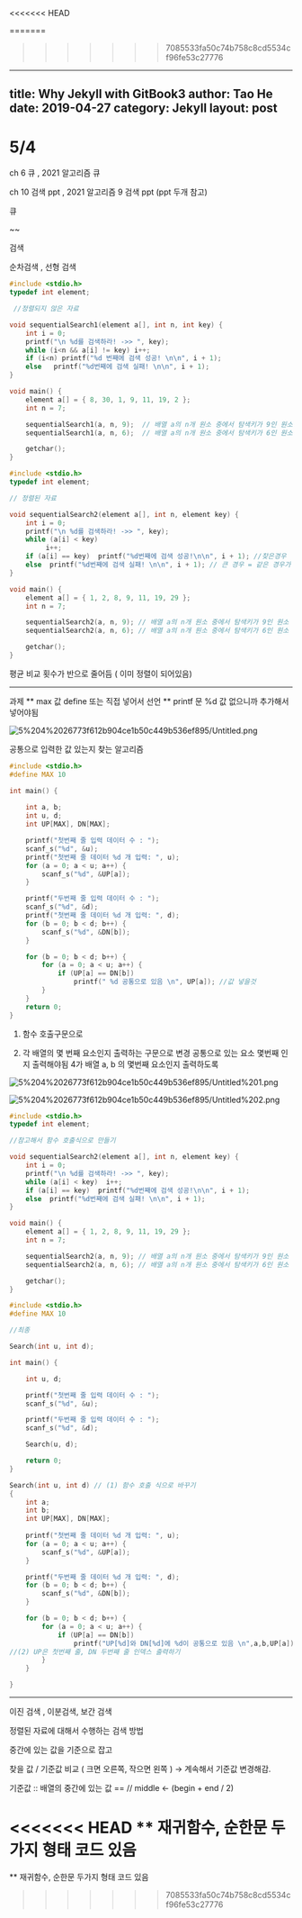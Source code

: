 <<<<<<< HEAD

=======
>>>>>>> 7085533fa50c74b758c8cd5534cf96fe53c27776
---
title: Why Jekyll with GitBook3
author: Tao He
date: 2019-04-27
category: Jekyll
layout: post
---


# 5/4

ch 6 큐 , 2021 알고리즘 큐 

ch 10 검색 ppt , 2021 알고리즘 9 검색 ppt  (ppt 두개 참고)

큐

~~

검색 

순차검색 , 선형 검색 

```cpp
#include <stdio.h>
typedef int element;

 //정렬되지 않은 자료 

void sequentialSearch1(element a[], int n, int key) {
	int i = 0;
	printf("\n %d를 검색하라! ->> ", key);
	while (i<n && a[i] != key) i++;
	if (i<n) printf("%d 번째에 검색 성공! \n\n", i + 1);
	else   printf("%d번째에 검색 실패! \n\n", i + 1);
}

void main() {
	element a[] = { 8, 30, 1, 9, 11, 19, 2 };
	int n = 7;

	sequentialSearch1(a, n, 9);  // 배열 a의 n개 원소 중에서 탐색키가 9인 원소 검색
	sequentialSearch1(a, n, 6);  // 배열 a의 n개 원소 중에서 탐색키가 6인 원소 검색

	getchar();
}
```

```cpp
#include <stdio.h>
typedef int element; 

// 정렬된 자료 

void sequentialSearch2(element a[], int n, element key) {
	int i = 0;
	printf("\n %d를 검색하라! ->> ", key);
	while (a[i] < key) 
		 i++; 
	if (a[i] == key)  printf("%d번째에 검색 성공!\n\n", i + 1); //찾은경우
	else  printf("%d번째에 검색 실패! \n\n", i + 1); // 큰 경우 = 같은 경우가 없음
}

void main() {
	element a[] = { 1, 2, 8, 9, 11, 19, 29 };
	int n = 7;

	sequentialSearch2(a, n, 9); // 배열 a의 n개 원소 중에서 탐색키가 9인 원소 검색
	sequentialSearch2(a, n, 6); // 배열 a의 n개 원소 중에서 탐색키가 6인 원소 검색

	getchar();
}
```

평균 비교 횟수가 반으로 줄어듬 ( 이미 정렬이 되어있음)

---

과제
** max 값 define 또는 직접 넣어서 선언
** printf 문 %d 값 없으니까 추가해서 넣어야됨

![5%204%2026773f612b904ce1b50c449b536ef895/Untitled.png](5%204%2026773f612b904ce1b50c449b536ef895/Untitled.png)

공통으로 입력한 값 있는지 찾는 알고리즘

```cpp
#include <stdio.h>
#define MAX 10

int main() {
	
	int a, b;
	int u, d;
	int UP[MAX], DN[MAX];

	printf("첫번째 줄 입력 데이터 수 : ");
	scanf_s("%d", &u);
	printf("첫번째 줄 데이터 %d 개 입력: ", u);
	for (a = 0; a < u; a++) {
		scanf_s("%d", &UP[a]);
	}

	printf("두번째 줄 입력 데이터 수 : ");
	scanf_s("%d", &d);
	printf("첫번째 줄 데이터 %d 개 입력: ", d);
	for (b = 0; b < d; b++) {
		scanf_s("%d", &DN[b]);
	}

	for (b = 0; b < d; b++) {
		for (a = 0; a < u; a++) {
			if (UP[a] == DN[b])
				printf(" %d 공통으로 있음 \n", UP[a]); //값 넣을것
		}
	}
	return 0;
}
```

1) 함수 호출구문으로

2) 각 배열의 몇 번째 요소인지 출력하는 구문으로 변경
공통으로 있는 요소 몇번째 인지 출력해야됨
4가 배열 a, b 의 몇번째 요소인지 출력하도록

![5%204%2026773f612b904ce1b50c449b536ef895/Untitled%201.png](5%204%2026773f612b904ce1b50c449b536ef895/Untitled%201.png)

![5%204%2026773f612b904ce1b50c449b536ef895/Untitled%202.png](5%204%2026773f612b904ce1b50c449b536ef895/Untitled%202.png)

```cpp
#include <stdio.h>
typedef int element; 

//참고해서 함수 호출식으로 만들기 

void sequentialSearch2(element a[], int n, element key) {
	int i = 0;
	printf("\n %d를 검색하라! ->> ", key);
	while (a[i] < key)  i++;
	if (a[i] == key)  printf("%d번째에 검색 성공!\n\n", i + 1);
	else  printf("%d번째에 검색 실패! \n\n", i + 1);
}

void main() {
	element a[] = { 1, 2, 8, 9, 11, 19, 29 };
	int n = 7;

	sequentialSearch2(a, n, 9); // 배열 a의 n개 원소 중에서 탐색키가 9인 원소 검색
	sequentialSearch2(a, n, 6); // 배열 a의 n개 원소 중에서 탐색키가 6인 원소 검색

	getchar();
}
```

```cpp
#include <stdio.h>
#define MAX 10

//최종

Search(int u, int d);

int main() {

	int u, d;

	printf("첫번째 줄 입력 데이터 수 : ");
	scanf_s("%d", &u);

	printf("두번째 줄 입력 데이터 수 : ");
	scanf_s("%d", &d);

	Search(u, d);

	return 0;
}

Search(int u, int d) // (1) 함수 호출 식으로 바꾸기 
{
	int a;
	int b;
	int UP[MAX], DN[MAX];
	
	printf("첫번째 줄 데이터 %d 개 입력: ", u);
	for (a = 0; a < u; a++) {
		scanf_s("%d", &UP[a]);
	}

	printf("두번째 줄 데이터 %d 개 입력: ", d);
	for (b = 0; b < d; b++) {
		scanf_s("%d", &DN[b]);
	}

	for (b = 0; b < d; b++) {
		for (a = 0; a < u; a++) {
			if (UP[a] == DN[b])
				printf("UP[%d]와 DN[%d]에 %d이 공통으로 있음 \n",a,b,UP[a]);
//(2) UP은 첫번째 줄, DN 두번째 줄 인덱스 출력하기
		}
	}

}
```

---

이진 검색 , 이분검색, 보간 검색

 

정렬된 자료에 대해서 수행하는 검색 방법 

중간에 있는 값을 기준으로 잡고 

찾을 값  /  기준값  비교  ( 크면 오른쪽, 작으면 왼쪽 ) → 계속해서 기준값 변경해감.

기준값 :: 배열의 중간에 있는 값 ==  // middle ← (begin + end / 2)

<<<<<<< HEAD
** 재귀함수, 순한문 두가지 형태 코드 있음
=======
** 재귀함수, 순한문 두가지 형태 코드 있음
>>>>>>> 7085533fa50c74b758c8cd5534cf96fe53c27776
